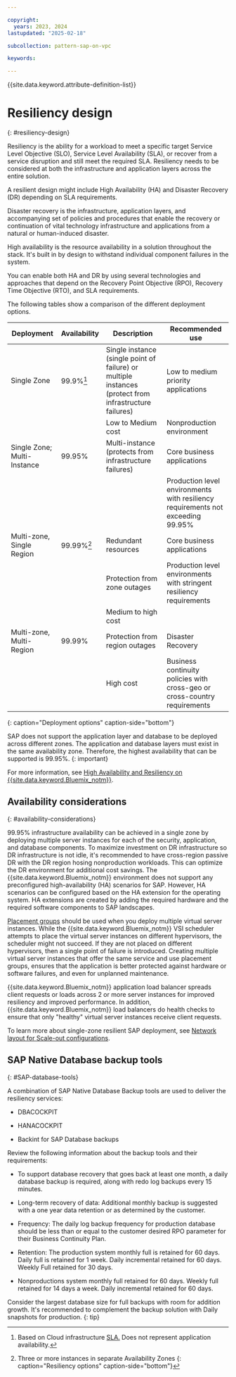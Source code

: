 ```yaml
---

copyright:
  years: 2023, 2024
lastupdated: "2025-02-18"

subcollection: pattern-sap-on-vpc

keywords:

---
```


{{site.data.keyword.attribute-definition-list}}

# Resiliency design
{: #resiliency-design}

Resiliency is the ability for a workload to meet a specific target Service Level Objective (SLO), Service Level Availability (SLA), or recover from a service disruption and still meet the required SLA. Resiliency needs to be considered at both the infrastructure and application layers across the entire solution.

A resilient design might include High Availability (HA) and Disaster Recovery (DR) depending on SLA requirements.

Disaster recovery is the infrastructure, application layers, and accompanying set of policies and procedures that enable the recovery or continuation of vital technology infrastructure and applications from a natural or human-induced disaster.

High availability is the resource availability in a solution throughout the stack. It's built in by design to withstand individual component failures in the system.

You can enable both HA and DR by using several technologies and approaches that depend on the Recovery Point Objective (RPO), Recovery Time Objective (RTO), and SLA requirements.

The following tables show a comparison of the different deployment options.

| Deployment | Availability | Description | Recommended use |
|------------------|------------------|------------------|------------------|
| Single Zone                 | 99.9%[^tabletext]        |Single instance (single point of failure) or multiple instances (protect from infrastructure failures) |Low to medium priority applications                                             |
|                             |                 |Low to Medium cost                                                                                         |Nonproduction environment                                                      |
| Single Zone; Multi-Instance | 99.95%          |Multi-instance (protects from infrastructure failures)                                                  |Core business applications                                                      |
|                             |                 |                                                                                                            |Production level environments with resiliency requirements not exceeding 99.95% |
| Multi-zone, Single Region   | 99.99%[^tabletext2]       |Redundant resources                                                                                     |Core business applications                                                      |
|                             |                 |Protection from zone outages                                                                            |Production level environments with stringent resiliency requirements
|                             |                 |Medium to high cost                                                                                        |                                                                                    |
| Multi-zone, Multi-Region    | 99.99%          |Protection from region outages                                                                          |Disaster Recovery
|                             |                 |High cost                                                                                               |Business continuity policies with cross-geo or cross-country requirements       |
{: caption="Deployment options" caption-side="bottom"}

[^tabletext]: Based on Cloud infrastructure [SLA.](https://www.ibm.com/support/customer/csol/terms/?id=i126-9268&lc=en#detail-document) Does not represent application availability.

[^tabletext2]: Three or more instances in separate Availability Zones
{: caption="Resiliency options" caption-side="bottom"}

SAP does not support the application layer and database to be deployed across different zones. The application and database layers must exist in the same availability zone. Therefore, the highest availability that can be supported is 99.95%.
{: important}

For more information, see [High Availability and Resiliency on {{site.data.keyword.Bluemix_notm}}](/docs/resiliency?topic=resiliency-resiliency-overview).

## Availability considerations
{: #availability-considerations}

99.95% infrastructure availability can be achieved in a single zone by deploying multiple server instances for each of the security, application, and database components. To maximize investment on DR infrastructure so DR infrastructure is not idle, it's recommended to have cross-region passive DR with the DR region hosing nonproduction workloads. This can optimize the DR environment for additional cost savings. The {{site.data.keyword.Bluemix_notm}} environment does not support any preconfigured high-availability (HA) scenarios for SAP. However, HA scenarios can be configured based on the HA extension for the operating system. HA extensions are created by adding the required hardware and the required software components to SAP landscapes.

[Placement groups](https://cloud.ibm.com/docs/vpc?topic=vpc-about-placement-groups-for-vpc) should be used when you deploy multiple virtual server instances. While the {{site.data.keyword.Bluemix_notm}} VSI scheduler attempts to place the virtual server instances on different hypervisors, the scheduler might not succeed. If they are not placed on different hypervisors, then a single point of failure is introduced. Creating multiple virtual server instances that offer the same service and use placement groups, ensures that the application is better protected against hardware or software failures, and even for unplanned maintenance.

{{site.data.keyword.Bluemix_notm}} application load balancer spreads client requests or loads across 2 or more server instances for improved resiliency and improved performance. In addition, {{site.data.keyword.Bluemix_notm}} load balancers do health checks to ensure that only "healthy" virtual server instances receive client requests.

To learn more about single-zone resilient SAP deployment, see [Network layout for Scale-out configurations](/docs/sap?topic=sap-refarch-hana-scaleout#network-layout-for-scale-out-configurations-2).


## SAP Native Database backup tools
{: #SAP-database-tools}

A combination of SAP Native Database Backup tools are used to deliver the resiliency services:

* DBACOCKPIT

* HANACOCKPIT

* Backint for SAP Database backups


Review the following information about the backup tools and their requirements:

* To support database recovery that goes back at least one month, a daily database backup is required, along with redo log backups every 15 minutes.

* Long-term recovery of data: Additional monthly backup is suggested with a one year data retention or as determined by the customer.

* Frequency: The daily log backup frequency for production database should be less than or equal to the customer desired RPO parameter for their Business Continuity Plan.

* Retention: The production system monthly full is retained for 60 days. Daily full is retained for 1 week. Daily incremental retained for 60 days. Weekly Full retained for 30 days.

* Nonproductions system monthly full retained for 60 days. Weekly full retained for 14 days a week. Daily incremental retained for 60 days.

Consider the largest database size for full backups with room for addition growth. It's recommended to complement the backup solution with Daily snapshots for production.
{: tip}
